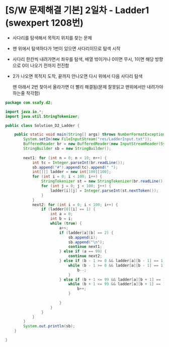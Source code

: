 # [S/W 문제해결 기본] 2일차 - Ladder1 (swexpert 1208번)



- 사다리를 탐색해서 목적지 위치를 찾는 문제

- 맨 위에서 탐색하다가 1번이 있으면 사다리이므로 탐색 시작

- 사다리 한칸씩 내려가면서 좌우를 탐색, 배열 밖이거나 0이면 무시, 1이면 해당 방향으로 0이 나오기 전까지 전진함

- 2가 나오면 목적지 도착, 끝까지 안나오면 다시 위에서 다음 사다리 탐색

  맨 아래서 2번 찾아서 올라가면 더 빨리 해결됨(문제 잘못읽고 맨위에서만 내려가야하는줄 착각함)

  

```java
package com.ssafy.d2;

import java.io.*;
import java.util.StringTokenizer;

public class Solution_D2_Ladder {

	public static void main(String[] args) throws NumberFormatException, IOException {
		System.setIn(new FileInputStream("res/LadderInput.txt"));
		BufferedReader br = new BufferedReader(new InputStreamReader(System.in));
		StringBuilder sb = new StringBuilder();
	
		next1: for (int n = 0; n < 10; n++) {
			int tc = Integer.parseInt(br.readLine());
			sb.append("#").append(tc).append(" ");
			int[][] ladder = new int[100][100];
			for (int i = 0; i < 100; i++) {
				StringTokenizer st = new StringTokenizer(br.readLine(), " ");
				for (int j = 0; j < 100; j++) {
					ladder[i][j] = Integer.parseInt(st.nextToken());
				}
			}
			next2: for (int i = 0; i < 100; i++) {
				if (ladder[0][i] == 1) {
					int a = 0;
					int b = i;
					while (true) {
						a++;
						if (ladder[a][b] == 2) {
							sb.append(i);
							sb.append("\n");
							continue next1;
						} else if (a == 99) {
							continue next2;
						} else if (b - 1 >= 0 && ladder[a][b - 1] == 1) {
							while (b - 1 >= 0 && ladder[a][b - 1] == 1) {
								b--;
							}
						} else if (b + 1 <= 99 && ladder[a][b + 1] == 1) {
							while (b + 1 <= 99 && ladder[a][b + 1] == 1) {
								b++;
							}
	
						}
					}
				}
			}
		}
		System.out.println(sb);
	}

}
```
